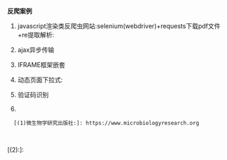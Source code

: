 **反爬案例**

   1. javascript渲染类反爬虫网站:selenium(webdriver)+requests下载pdf文件+re提取解析:

      [MDPI学术期刊网]: https://www.mdpi.com/
      [Academic Journals学术期刊网]: https://academicjournals.org/journal/

      

      

   2. ajax异步传输

      [中华医学期刊网]: http://medjournals.cn/serialjournal/getAllJournals.do?type=1

      

   3. IFRAME框架嵌套

   4. 动态页面下拉式:

      [Frontiers开放科学平台]: https://www.frontiersin.org/journals/earth-science#articles

      

   5. 验证码识别

   6. 

      [(1)微生物学研究出版社:]: https://www.microbiologyresearch.org

      

​	

[(2):]: 







